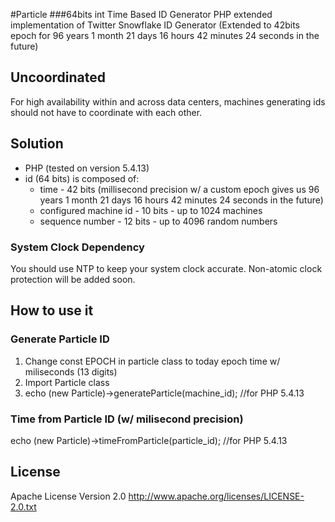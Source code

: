 #Particle 
###64bits int Time Based ID Generator
PHP extended implementation of Twitter Snowflake ID Generator (Extended to 42bits epoch for 96 years 1 month 21 days 16 hours 42 minutes 24 seconds in the future)


## Uncoordinated
For high availability within and across data centers, machines generating ids should not have to coordinate with each other.

##  Solution
* PHP (tested on version 5.4.13)
* id (64 bits) is composed of:
  * time - 42 bits (millisecond precision w/ a custom epoch gives us 96 years 1 month 21 days 16 hours 42 minutes 24 seconds in the future)
  * configured machine id - 10 bits - up to 1024 machines
  * sequence number - 12 bits - up to 4096 random numbers

### System Clock Dependency
You should use NTP to keep your system clock accurate.
Non-atomic clock protection will be added soon.

## How to use it
### Generate Particle ID
1. Change const EPOCH in particle class to today epoch time w/ miliseconds (13 digits)
2. Import Particle class
3. echo (new Particle)->generateParticle(machine_id); //for PHP 5.4.13

### Time from Particle ID (w/ milisecond precision)
echo (new Particle)->timeFromParticle(particle_id); //for PHP 5.4.13


## License
Apache License Version 2.0
http://www.apache.org/licenses/LICENSE-2.0.txt